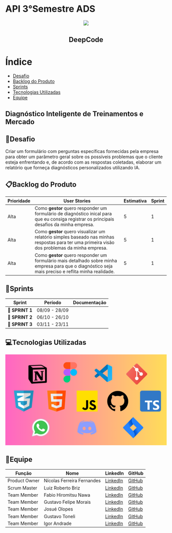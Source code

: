 # API 3°Semestre ADS

<p align="center">
      <img src="Docs\DeepCodeimg.png" width="200">
      <h2 align="center">DeepCode</h2>
</p>

# Índice
* [Desafio](#Desafio)
* [Backlog do Produto](#Backlog-do-Produto)
* [Sprints](#Sprints)
* [Tecnologias Utilizadas](#Tecnologias-Utilizadas)
* [Equipe](#Equipe)

## Diagnóstico Inteligente de Treinamentos e Mercado

## 🎯Desafio
Criar um formulário com perguntas específicas fornecidas pela empresa para obter um parâmetro geral sobre os possíveis problemas que o cliente esteja enfrentando e, de acordo com as respostas coletadas, elaborar um relatório que forneça diagnósticos personalizados utilizando IA.

## 📋Backlog do Produto
| Prioridade | User Stories | Estimativa | Sprint |
| --------- | ------------- | ---------- | ------ |
| Alta | Como **gestor** quero responder um formulário de diagnóstico inical para que eu consiga registrar os principais desafios da minha empresa. | 5 | 1 |
| Alta | Como **gestor** quero visualizar um relatório simples baseado nas minhas respostas para ter uma primeira visão dos problemas da minha empresa. | 5 | 1 |
| Alta | Como **gestor** quero responder um formulário mais detalhado sobre minha empresa para que o diagnóstico seja mais preciso e reflita minha realidade. | 5 | 1 |

## 📆Sprints
| Sprint          |    Período    | Documentação                                     |
| --------------- | -----------   | ------------------------------------------------ |
|🔖 **SPRINT 1** | 08/09 - 28/09 |                                                  |
|🔖 **SPRINT 2** | 06/10 - 26/10 |                                                  |
|🔖 **SPRINT 3** | 03/11 - 23/11 |                                                  |


## 💻Tecnologias Utilizadas
<p align="center">
      <img src="Imagens\Tecnologias.png" width="600">
</p>
   

## 👥Equipe
| Função         | Nome                        | LinkedIn                                                                 | GitHub                                                                 |
|----------------|----------------------------|-------------------------------------------------------------------------|-----------------------------------------------------------------------|
| Product Owner  | Nícolas Ferreira Fernandes  | [LinkedIn](https://www.linkedin.com/in/nicolas-ferreira-fernandes/)     | [GitHub](https://github.com/nicolasffe)                               |
| Scrum Master   | Luiz Roberto Briz           | [LinkedIn](https://www.linkedin.com/in/luiz-briz-15225b303/)            | [GitHub](https://github.com/HerrBriz)                                 |
| Team Member    | Fabio Hiromitsu Nawa        | [LinkedIn](https://www.linkedin.com/in/f%C3%A1biohnawa/)                | [GitHub](https://github.com/TechSDW)                                  |
| Team Member    | Gustavo Felipe Morais       | [LinkedIn](https://www.linkedin.com/in/gustavo-felipe-morais-a6517b327/)| [GitHub](https://github.com/gutibrk74)                                |
| Team Member    | Josué Olopes                | [LinkedIn](https://www.linkedin.com/in/josué-da-cunha-olopes-08b493212/)| [GitHub](https://github.com/jo-olopes)                                |
| Team Member    | Gustavo Toneli              | [LinkedIn](https://www.linkedin.com/in/gustavo-toneli-de-oliveira-b46756228?utm_source=share&utm_campaign=share_via&utm_content=profile&utm_medium=android_app) | [GitHub](https://github.com/G59-Toneli)                               |
| Team Member    | Igor Andrade                | [LinkedIn](https://www.linkedin.com/in/igor-andrade-b3b434327?utm_source=share&utm_campaign=share_via&utm_content=profile&utm_medium=android_app) | [GitHub](https://github.com/IgorAndrade2024)                          |